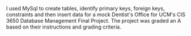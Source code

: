 I used MySql to create tables, identify primary keys, foreign keys, constraints and then insert data for a mock Dentist's Office for UCM's CIS 3650 Database Management Final Project. The project was graded an A based on their instructions and grading criteria.
